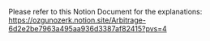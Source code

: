 Please refer to this Notion Document for the explanations:
https://ozgunozerk.notion.site/Arbitrage-6d2e2be7963a495aa936d3387af82415?pvs=4
